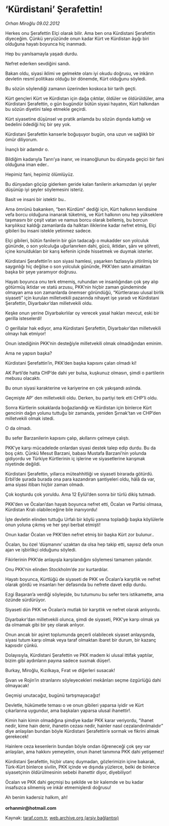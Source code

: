 # ‘Kürdistani’ Şerafettin! 

*Orhan Miroğlu 09.02.2012*

<div class="yazi"><p>Herkes onu Şerafettin Elçi olarak bilir. Ama ben ona Kürdistani Şerafettin diyeceğim. Çünkü yeryüzünde onun kadar Kürt ve Kürdistan âşığı biri olduğuna hayatı boyunca hiç inanmadı. </p>
<p>Hep bu yanılsamayla yaşadı durdu. </p>
<p>Nefret ederken sevdiğini sandı.</p>
<p>Bakan oldu, siyasi iklimi ve gelmekte olanı iyi okudu doğrusu, ve inkârın devletin resmî politikası olduğu bir dönemde, Kürt olduğunu söyledi. </p>
<p>Bu sözün söylendiği zamanın üzerinden koskoca bir tarih geçti. </p>
<p>Kürt gençleri Kürt ve Kürdistan için dağa çıktılar, öldüler ve öldürüldüler, ama Kürdistani Şerafettin, o gün bugündür bütün siyasi hayatını, Kürt halkından bu sözün diyetini talep etmekle geçirdi. </p>
<p>Kürt siyasetine düşünsel ve pratik anlamda bu sözün dışında kattığı ve bedelini ödediği hiç bir şey yok. </p>
<p>Kürdistani Şerafettin kanserle boğuşuyor bugün, ona uzun ve sağlıklı bir ömür diliyorum.</p>
<p>İnançlı bir adamdır o. </p>
<p>Bildiğim kadarıyla Tanrı’ya inanır, ve insanoğlunun bu dünyada geçici bir fani olduğuna iman eder..</p>
<p>Hepimiz fani, hepimiz ölümlüyüz.</p>
<p>Bu dünyadan göçüp giderken geride kalan fanilerin arkamızdan iyi şeyler düşünüp iyi şeyler söylemesini isteriz.</p>
<p>Basit ve insani bir istektir bu..</p>
<p>Ama ömrünü bakanken, “ben Kürdüm” dediği için, Kürt halkının kendisine vefa borcu olduğuna inanarak tüketmiş, ve Kürt halkının onu hep yükseklere taşımasını bir çeşit vatan ve namus borcu olarak bellemiş, bu borcun karşılıksız kaldığı zamanlarda da halktan iliklerine kadar nefret etmiş, Elçi gibileri bu insani istekle yetinmez sadece.</p>
<p>Elçi gibileri, bütün fanilerin bir gün tadacağı o mukadder son yolculuk gününde, o son yolculuğa uğurlanırken dahi, gücü, iktidarı, şânı ve şöhreti, içine konuldukları bir karış kefenin içinde hissetmek ve duymak isterler.</p>
<p>Kürdistani Şerafettin’in son siyasi hamlesi, yaşarken fazlasıyla yitirilmiş bir saygınlığı hiç değilse o son yolculuk gününde, PKK’den satın almaktan başka bir şeye yaramıyor doğrusu. </p>
<p>Hayatı boyunca onu terk etmemiş, ruhundan ve insanlığından çok şey alıp götürmüş iktidar ve statü arzusu, PKK’nin hiçbir zaman gündeminde olmayan ama son zamanlarda önemser göründüğü, “Kürtlerarası ulusal birlik siyaseti” için kurulan milletvekili pazarında nihayet işe yaradı ve Kürdistani Şerafettin, Diyarbakır’dan milletvekili oldu.</p>
<p>Keşke onun yerine Diyarbakırlılar oy verecek yasal hakları mevcut, eski bir gerilla isteselerdi!</p>
<p>O gerillalar hak ediyor, ama Kürdistani Şerafettin, Diyarbakır’dan milletvekili olmayı hak etmiyor!</p>
<p>Onun istediğinin PKK’nin desteğiyle milletvekili olmak olmadığından eminim. </p>
<p>Ama ne yapsın başka?</p>
<p>Kürdistani Şerefattin’in, PKK’den başka kapısını çalan olmadı ki!</p>
<p>AK Parti’de hatta CHP’de dahi yer bulsa, kuşkunuz olmasın, şimdi o partilerin mebusu olacaktı.</p>
<p>Bu onun siyasi karakterine ve kariyerine en çok yakışandı aslında.</p>
<p>Geçmişte AP’ den milletvekili oldu. Derken, bu partiyi terk etti CHP’li oldu.</p>
<p>Sonra Kürtlerin sokaklarda boğazlandığı ve Kürdistan için binlerce Kürt gencinin dağın yolunu tuttuğu bir zamanda, yeniden Şırnak’tan ve CHP’den milletvekili olmak istedi.</p>
<p>O da olmadı. </p>
<p>Bu sefer Barzanilerin kapısını çalıp, akıllarını çelmeye çalıştı. </p>
<p>PKK’ye karşı mücadelede onlardan siyasi destek talep edip durdu. Bu da boş çıktı. Çünkü Mesut Barzani, babası Mustafa Barzani’nin yolunda gidiyordu ve Türkiye Kürtlerinin iç işlerine ve siyasetlerine karışmak niyetinde değildi.</p>
<p>Kürdistani Şerafettin, yıllarca müteahhitliği ve siyaseti birarada götürdü. Erbil’de şurada burada ona para kazandıran şantiyeleri oldu, hâlâ da var, ama siyasi itibarı hiçbir zaman olmadı. </p>
<p>Çok koşturdu çok yoruldu. Ama 12 Eylül’den sonra bir türlü dikiş tutmadı. </p>
<p>PKK’den ve Öcalan’dan hayatı boyunca nefret etti, Öcalan ve Partisi olmasa, Kürdistan Kralı olabileceğine bile inanıyordu!</p>
<p>İşte devletin elinden tuttuğu Urfalı bir köylü yanına topladığı başka köylülerle onun yoluna çıkmış ve her şeyi berbat etmişti!</p>
<p>Onun kadar Öcalan ve PKK’den nefret etmiş bir başka Kürt zor bulunur.. </p>
<p>Öcalan, bu özel ‘düşmanını’ uzaktan da olsa hep takip etti, sayısız defa onun ajan ve işbirlikçi olduğunu söyledi. </p>
<p>Fikirlerinin PKK’de anlayışla karşılandığını söylemesi tamamen yalandır. </p>
<p>Onu PKK’nin elinden Stockholm’de zor kurtardılar. </p>
<p>Hayatı boyunca, Kürtlüğü de siyaseti de PKK ve Öcalan’a karşıtlık ve nefret olarak gördü ve insanları her defasında bu nefrete davet edip durdu.</p>
<p>Ezgi Başaran’a verdiği söyleşide, bu tutumunu bu sefer ters istikamette, ama özünde sürdürüyor.</p>
<p>Siyaseti dün PKK ve Öcalan’a mutlak bir karşıtlık ve nefret olarak anlıyordu.</p>
<p>Diyarbakır’dan milletvekili olunca, şimdi de siyaseti, PKK’ye karşı olmak ya da olmamak gibi bir şey olarak anlıyor. </p>
<p>Onun ancak bir aşiret toplumunda geçerli olabilecek siyaset anlayışında, siyasi tutum karşı olmak veya taraf olmaktan ibaret bir durum, bir kazanç kapısıdır çünkü. </p>
<p>Dolayısıyla, Kürdistani Şerafettin ve PKK madem ki ulusal ittifak yaptılar, bizim gibi aydınların payına sadece susmak düşer!. </p>
<p>Burkay, Miroğlu, Kızılkaya, Fırat ve diğerleri susacak!</p>
<p>Şıvan ve Rojin’in stranlarını söyleyecekleri mekânları seçme özgürlüğü dahi olmayacak!</p>
<p>Geçmişi unutacağız, bugünü tartışmayacağız!</p>
<p>Devletle, hükümetle teması o ve onun gibileri yaparsa iyidir ve Kürt çıkarlarına uygundur, ama başkaları yaparsa ulusal ihanettir!.</p>
<p>Kimin hain kimin olmadığına şimdiye kadar PKK karar veriyordu, “ihanet nedir, kime hain denir, ihanetin cezası nedir, hainler nasıl cezalandırılmalıdır” diye anlaşılan bundan böyle Kürdistani Şerafettin’e sormak ve fikrini almak gerekecek!</p>
<p>Hainlere ceza kesenlerin bundan böyle ondan öğreneceği çok şey var anlaşılan, ama hakkını yemeyelim, onun ihanet tanımına PKK dahi yetişemez!</p>
<p>Kürdistani Şerafettin, hiçbir utanç duymadan, gözlerimizin içine bakarak, Türk-Kürt binlerce sivilin, PKK içinde ve dışında yüzlerce, belki de binlerce siyasetçinin öldürülmesinin sebebi ihanettir diyor, diyebiliyor!</p>
<p>Öcalan ve PKK dahi geçmişi bu şekilde ve bir kalemde ve bu kadar insafsızca silmemiş ve inkâr etmemişlerdi doğrusu!</p>
<p>Ah benim kadersiz halkım, ah!<br/><br/><b>orhanmir@hotmail.com</b></p>
</div>

Kaynak: [taraf.com.tr](http://www.taraf.com.tr/orhan-miroglu/makale-kurdistani-serafettin.htm), [web.archive.org (arşiv bağlantısı)](http://web.archive.org/web/20130721122635/http://www.taraf.com.tr/orhan-miroglu/makale-kurdistani-serafettin.htm)
